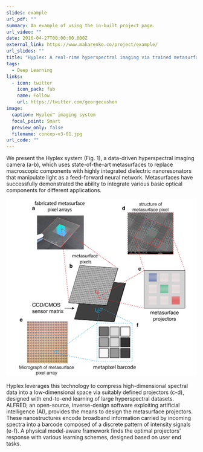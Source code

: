 ```yaml
---
slides: example
url_pdf: ""
summary: An example of using the in-built project page.
url_video: ""
date: 2016-04-27T00:00:00.000Z
external_link: https://www.makarenko.co/project/example/
url_slides: ""
title: "Hyplex: A real-rime hyperspectral imaging via trained metasurface encoders"
tags:
  - Deep Learning
links:
  - icon: twitter
    icon_pack: fab
    name: Follow
    url: https://twitter.com/georgecushen
image:
  caption: Hyplex™ imaging system
  focal_point: Smart
  preview_only: false
  filename: concep-v3-01.jpg
url_code: ""
---
```

We present the Hyplex system (Fig. 1), a
data-driven hyperspectral imaging camera (a-b), which uses
state-of-the-art metasurfaces to replace macroscopic components with highly
integrated dielectric nanoresonators that manipulate light as a feed-forward
neural network. Metasurfaces have
successfully demonstrated the ability to integrate various basic optical
components for different
applications. 

![Example of metasurface pixel arrays (blue squares). (b) Schematic of meta-pixel array on top of a camera sensor. (c) Closeup showing the metasurface projectors as subpixels of the array. (d) Scanning electron microscope image of a fabricated metasurface pixel. (e) Optical micrograph of the metasurface pixel array. (f) Illustration of the barcode generated by (e](concep-v3-01.jpg "Figure 1. Hardware implemented Hyplex™ imaging system.")

Hyplex leverages this technology to compress high-dimensional spectral data into a
low-dimensional space via suitably defined projectors (c-d),
designed with end-to-end learning of large hyperspectral datasets.
ALFRED, an open-source, inverse-design software exploiting artificial intelligence (AI), provides the
means to design the metasurface projectors. These nanostructures encode
broadband information carried by incoming spectra into a barcode composed of a
discrete pattern of intensity signals (e-f). A physical
model-aware framework finds the optimal projectors' response with various
learning schemes, designed based on user end tasks.